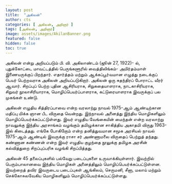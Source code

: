 ```yaml
---
layout: post
title:  "அகிலன்"
author: cts
categories: [ அகிலன், அறிஞர் ]
tags: [அகிலன், அறிஞர்]
image: assets/images/AkilanBanner.png
featured: false
hidden: false
toc: true
---
```


அகிலன் என்று அறியப்படும் பி. வி. அகிலாண்டம் (ஜூன் 27, 1922)- ல், புதுக்கோட்டை மாவட்டத்தில் பெருங்களூரில் வைத்திலிங்கம்- அமிர்தம்மாள் இணையருக்குப் பிறந்தார். எதார்த்தம் மற்றும் ஆக்கப்பூர்வமான எழுத்து நடைக்குப் பெயர் பெற்றவராக அகிலன் அறியப்படுகிறார். அகிலன் ஒரு சுதந்திரப் போராட்ட வீரர் ஆவார். சிறப்புப் பெற்ற புதின ஆசிரியராக, சிறுகதையாளராக, நாடகாசிரியராக, சிறுவர் நூலாசிரியாராக, மொழிப்பெயர்ப்பாளராக, கட்டுரையாளராக இவருக்குப் பல முகங்கள் உண்டு.

அகிலன் எழுதிய சித்திரப்பாவை என்ற வரலாற்று நாவல் 1975-ஆம் ஆண்டிற்கான மதிப்பு மிக்க ஞான பீட விருதை வென்றது. இந்நாவல் அனைத்து இந்திய மொழிகளிலும் மொழிப்பெயர்க்கப்பட்டுள்ளது. இவர் எழுதிய வேங்கையின் மைந்தன் என்ற வரலாற்று நாவலுக்கு இந்திய அரசாங்கம் வழங்கும் தமிழுக்கான சாகித்திய அகாதமி விருது 1963-இல் கிடைத்தது. எங்கே போகிறோம் என்ற தனித்துவமான சமூக அரசியல் நாவல் 1975-ஆம் ஆண்டில் இவருக்கு ராசா சர் அண்ணாமலை விருதைப் பெற்றுத் தந்தது. கண்ணான கண்ணன் என்ற இவர் எழுதிய குழந்தை நூலுக்கு தமிழக அரசின் கல்வித்துறை சிறப்புப்பரிசு வழங்கி சிறப்பித்தது.

அகிலன் 45 தலைப்புகளில் பல்வேறு படைப்புகளை உருவாக்கியுள்ளார். இவற்றில் பெரும்பாலானவை இந்திய மொழிகள் அனைத்திலும் மொழிப்பெயர்க்கப்பட்டுள்ளன. இவற்றைத் தவிர இவருடைய படைப்புகள் ஆங்கிலம், செருமனி, சீனா, மலாய் மற்றும் செக்கோசுலவேகிய மொழிகளிலும் மொழிப்பெயர்க்கப்பட்டுள்ளது.